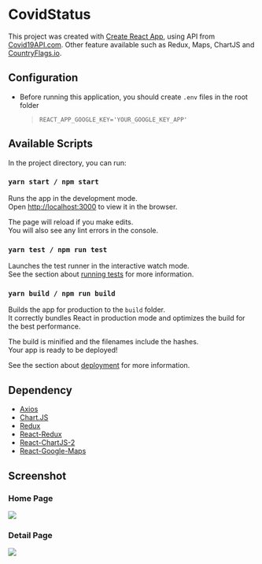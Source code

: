 # CovidStatus

This project was created with [Create React App](https://github.com/facebook/create-react-app), using API from [Covid19API.com](https://api.covid19api.com/). Other feature available such as Redux, Maps, ChartJS and [CountryFlags.io](https://www.countryflags.io/).

## Configuration
- Before running this application, you should create `.env` files in the root folder
  > `REACT_APP_GOOGLE_KEY='YOUR_GOOGLE_KEY_APP'`

## Available Scripts

In the project directory, you can run:

### `yarn start / npm start`

Runs the app in the development mode.\
Open [http://localhost:3000](http://localhost:3000) to view it in the browser.

The page will reload if you make edits.\
You will also see any lint errors in the console.

### `yarn test / npm run test`

Launches the test runner in the interactive watch mode.\
See the section about [running tests](https://facebook.github.io/create-react-app/docs/running-tests) for more information.

### `yarn build / npm run build `

Builds the app for production to the `build` folder.\
It correctly bundles React in production mode and optimizes the build for the best performance.

The build is minified and the filenames include the hashes.\
Your app is ready to be deployed!

See the section about [deployment](https://facebook.github.io/create-react-app/docs/deployment) for more information.

## Dependency
- [Axios](https://www.npmjs.com/package/axios)
- [Chart.JS](https://www.npmjs.com/package/chart.js)
- [Redux](https://www.npmjs.com/package/redux)
- [React-Redux](https://www.npmjs.com/package/react-redux)
- [React-ChartJS-2](https://www.npmjs.com/package/react-chartjs-2)
- [React-Google-Maps](https://www.npmjs.com/package/react-google-maps)


## Screenshot
### Home Page
<img src="https://i.ibb.co/cwBV92w/Covid19-Status-Home.png"/>

### Detail Page
<img src="https://i.ibb.co/jZfNP0H/Covid19-Status-Details.png"/>
